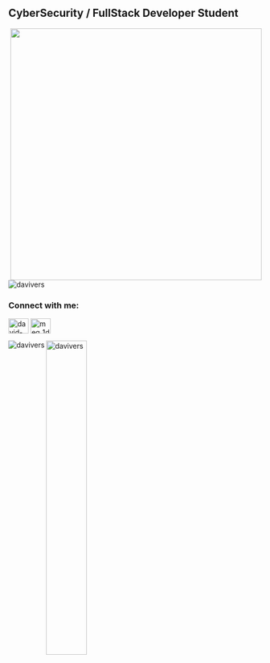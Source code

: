 <h2 align="left">CyberSecurity / FullStack Developer Student</h2>
<img align="right" height="500em" src="https://raw.githubusercontent.com/gist/davivers/73b5f3a84e7251631b3760555d6e79e0/raw/ca79b500a007038db6d3bda6865e6455332c6e70/prof.svg"/>
<p align="left"> 
<img src="https://komarev.com/ghpvc/?username=davivers&label=Profile%20views&color=0e75b6&style=flat" alt="davivers"/> </p>
<h3 align="left">Connect with me:</h3>
<p align="left">
<a href="https://linkedin.com/in/david-a-42a652212" target="blank"><img align="center" src="https://raw.githubusercontent.com/rahuldkjain/github-profile-readme-generator/master/src/images/icons/Social/linked-in-alt.svg" alt="david-a-42a652212" height="30" width="40" /></a>
<a href="https://instagram.com/meg_1d0" target="blank"><img align="center" src="https://raw.githubusercontent.com/rahuldkjain/github-profile-readme-generator/master/src/images/icons/Social/instagram.svg" alt="meg_1d0" height="30" width="40" /></a>
</p>
<p><img align="left" src="https://github-readme-stats.vercel.app/api/top-langs?username=davivers&show_icons=true&locale=en&layout=compact" alt="davivers" /></p>
<p><img align="left" src="https://github-readme-stats.vercel.app/api?username=davivers&show_icons=true&locale=en" alt="davivers" width="40%" /></p>


